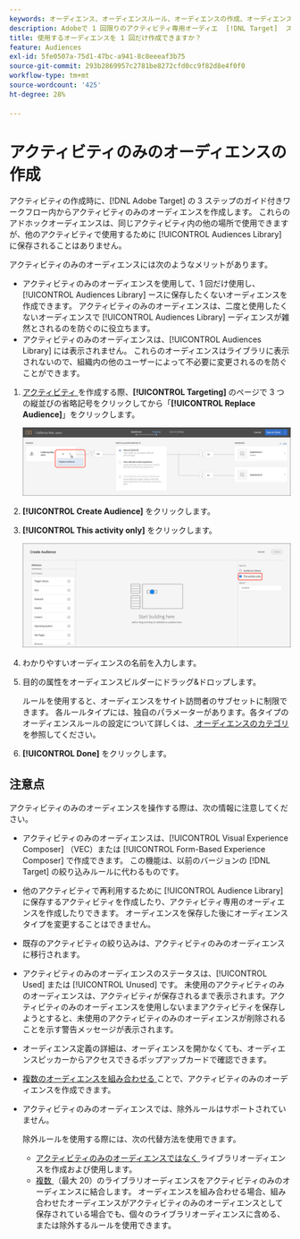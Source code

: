 ```yaml
---
keywords: オーディエンス、オーディエンスルール、オーディエンスの作成、オーディエンスの作成、アクティビティのみ、activity- only、アドホック
description: Adobeで 1 回限りのアクティビティ専用オーディエ  [!DNL Target]  スを作成する方法を説明します。
title: 使用するオーディエンスを 1 回だけ作成できますか？
feature: Audiences
exl-id: 5fe0507a-75d1-47bc-a941-8c8eeeaf3b75
source-git-commit: 293b2869957c2781be8272cfd0cc9f82d8e4f0f0
workflow-type: tm+mt
source-wordcount: '425'
ht-degree: 28%

---
```


# アクティビティのみのオーディエンスの作成

アクティビティの作成時に、[!DNL Adobe Target] の 3 ステップのガイド付きワークフロー内からアクティビティのみのオーディエンスを作成します。 これらのアドホックオーディエンスは、同じアクティビティ内の他の場所で使用できますが、他のアクティビティで使用するために [!UICONTROL Audiences Library] に保存されることはありません。

アクティビティのみのオーディエンスには次のようなメリットがあります。

* アクティビティのみのオーディエンスを使用して、1 回だけ使用し、[!UICONTROL Audiences Library] ースに保存したくないオーディエンスを作成できます。 アクティビティのみのオーディエンスは、二度と使用したくないオーディエンスで [!UICONTROL Audiences Library] ーディエンスが雑然とされるのを防ぐのに役立ちます。
* アクティビティのみのオーディエンスは、[!UICONTROL Audiences Library] には表示されません。 これらのオーディエンスはライブラリに表示されないので、組織内の他のユーザーによって不必要に変更されるのを防ぐことができます。

1. [ アクティビティ ](/help/main/c-activities/activities.md#concept_D317A95A1AB54674BA7AB65C7985BA03) を作成する際、**[!UICONTROL Targeting]** のページで 3 つの縦並びの省略記号をクリックしてから「**[!UICONTROL Replace Audience]**」をクリックします。

   ![ステップの結果](assets/edit_audience.png)

1. **[!UICONTROL Create Audience]** をクリックします。

1. **[!UICONTROL This activity only]** をクリックします。

   ![activity-only-aud 画像 ](assets/activity-only-aud.png)

1. わかりやすいオーディエンスの名前を入力します。
1. 目的の属性をオーディエンスビルダーにドラッグ&amp;ドロップします。

   ルールを使用すると、オーディエンスをサイト訪問者のサブセットに制限できます。 各ルールタイプには、独自のパラメーターがあります。各タイプのオーディエンスルールの設定について詳しくは、[ オーディエンスのカテゴリ ](/help/main/c-target/c-audiences/c-target-rules/target-rules.md#concept_E3A77E42F1644503A829B5107B20880D) を参照してください。

1. **[!UICONTROL Done]** をクリックします。

## 注意点

アクティビティのみのオーディエンスを操作する際は、次の情報に注意してください。

* アクティビティのみのオーディエンスは、[!UICONTROL Visual Experience Composer] （VEC）または [!UICONTROL Form-Based Experience Composer] で作成できます。 この機能は、以前のバージョンの [!DNL Target] の絞り込みルールに代わるものです。
* 他のアクティビティで再利用するために [!UICONTROL Audience Library] に保存するアクティビティを作成したり、アクティビティ専用のオーディエンスを作成したりできます。 オーディエンスを保存した後にオーディエンスタイプを変更することはできません。
* 既存のアクティビティの絞り込みは、アクティビティのみのオーディエンスに移行されます。
* アクティビティのみのオーディエンスのステータスは、[!UICONTROL Used] または [!UICONTROL Unused] です。 未使用のアクティビティのみのオーディエンスは、アクティビティが保存されるまで表示されます。アクティビティのみのオーディエンスを使用しないままアクティビティを保存しようとすると、未使用のアクティビティのみのオーディエンスが削除されることを示す警告メッセージが表示されます。
* オーディエンス定義の詳細は、オーディエンスを開かなくても、オーディエンスピッカーからアクセスできるポップアップカードで確認できます。
* [ 複数のオーディエンスを組み合わせる ](/help/main/c-target/combining-multiple-audiences.md#concept_A7386F1EA4394BD2AB72399C225981E5) ことで、アクティビティのみのオーディエンスを作成できます。
* アクティビティのみのオーディエンスでは、除外ルールはサポートされていません。

  除外ルールを使用する際には、次の代替方法を使用できます。

   * [ アクティビティのみのオーディエンスではなく ](/help/main/c-target/c-audiences/create-audience.md) ライブラリオーディエンスを作成および使用します。
   * [ 複数 ](/help/main/c-target/combining-multiple-audiences.md#concept_A7386F1EA4394BD2AB72399C225981E5) （最大 20）のライブラリオーディエンスをアクティビティのみのオーディエンスに結合します。 オーディエンスを組み合わせる場合、組み合わせたオーディエンスがアクティビティのみのオーディエンスとして保存されている場合でも、個々のライブラリオーディエンスに含める、または除外するルールを使用できます。
